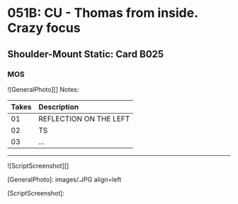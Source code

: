 # 051B: CU - Thomas from inside. Crazy focus

## Shoulder-Mount Static: Card B025

### MOS

![GeneralPhoto][]
Notes: 

| Takes | Description |
|:---|:----|
| 01 | REFLECTION ON THE LEFT |
| 02 | TS |
| 03 | ... |

----

![ScriptScreenshot][]


[GeneralPhoto]:  images/.JPG align=left

[ScriptScreenshot]: 
